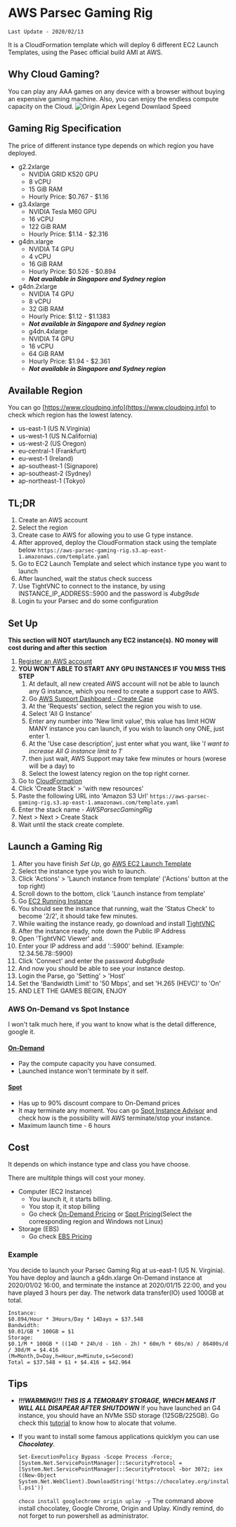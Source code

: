 # AWS Parsec Gaming Rig

`Last Update - 2020/02/13`

It is a CloudFormation template which will deploy 6 different EC2 Launch Templates, using the Pasec official build AMI at AWS.

## Why Cloud Gaming?
You can play any AAA games on any device with a browser without buying an expensive gaming machine. Also, you can enjoy the endless compute capacity on the Cloud.
![Origin Apex Legend Downlaod Speed](https://i.imgur.com/7RxosO3.png)

## Gaming Rig Specification
The price of different instance type depends on which region you have deployed.
 - g2.2xlarge
	 - NVIDIA GRID K520 GPU
	 - 8 vCPU
	 - 15 GiB RAM
	 - Hourly Price: $0.767 - $1.16
 - g3.4xlarge
	 - NVIDIA Tesla M60 GPU
	 - 16 vCPU
	 - 122 GiB RAM
	 - Hourly Price:  $1.14 - $2.316
 - g4dn.xlarge
	 - NVIDIA T4 GPU
	 - 4 vCPU
	 - 16 GiB RAM
	 - Hourly Price:  $0.526 - $0.894
	 - ***Not available in Singapore and Sydney region***
 - g4dn.2xlarge
	 - NVIDIA T4 GPU
	 - 8 vCPU
	 - 32 GiB RAM
	 - Hourly Price:  $1.12 - $1.1383
	 - ***Not available in Singapore and Sydney region***
	- g4dn.4xlarge
	 - NVIDIA T4 GPU
	 - 16 vCPU
	 - 64 GiB RAM
	 - Hourly Price:  $1.94 - $2.361
	 - ***Not available in Singapore and Sydney region***

## Available Region
You can go [https://www.cloudping.info](https://www.cloudping.info) to check which region has the lowest latency.
 - us-east-1 (US N.Virginia)
 - us-west-1 (US N.California)
 - us-west-2 (US Oregon)
 - eu-central-1 (Frankfurt)
 - eu-west-1 (Ireland)
 - ap-southeast-1 (Signapore)
 - ap-southeast-2 (Sydney)
 - ap-northeast-1 (Tokyo)

## TL;DR
1. Create an AWS account
2. Select the region
3. Create case to AWS for allowing you to use G type instance.
4. After approved, deploy the CloudFormation stack using the template below
	`https://aws-parsec-gaming-rig.s3.ap-east-1.amazonaws.com/template.yaml`
5. Go to EC2 Launch Template and select which instance type you want to launch
6. After launched, wait the status check success
7. Use TightVNC to connect to the instance, by using INSTANCE_IP_ADDRESS::5900 and the password is *4ubg9sde*
8. Login tu your Parsec and do some configuration

## Set Up
**This section will NOT start/launch any EC2 instance(s).**
**NO money will cost during and after this section**
1. [Register an AWS account](https://aws.amazon.com/premiumsupport/knowledge-center/create-and-activate-aws-account/)
2. **YOU WON'T ABLE TO START ANY GPU INSTANCES IF YOU MISS THIS STEP**
    1. At default, all new created AWS account will not be able to launch any G instance, which you need to create a support case to AWS.
    2. Go [AWS Support Dashboard - Create Case](https://console.aws.amazon.com/support/cases#/create?issueType=service-limit-increase&limitType=ec2-instances)
    3. At the 'Requests' section, select the region you wish to use.
    4. Select 'All G Instance'
    5. Enter any number into 'New limit value', this value has limit HOW MANY instance you can launch, if you wish to launch ony ONE, just enter 1.
    6. At the 'Use case description', just enter what you want, like '*I want to increase All G instance limit to 1*'
    7. then just wait, AWS Support may take few minutes or hours (worese will be a day) to 
    3. Select the lowest latency region on the top right corner.
4. Go to [CloudFormation](https://console.aws.amazon.com/cloudformation/)
5. Click 'Create Stack' > 'with new resources'
6. Paste the following URL into 'Amazon S3 Url'
  `https://aws-parsec-gaming-rig.s3.ap-east-1.amazonaws.com/template.yaml`
 7. Enter the stack name - *AWSParsecGamingRig*
 8. Next > Next > Create Stack
 9. Wait until the stack create complete.

## Launch a Gaming Rig
1. After you have finish *Set Up*, go [AWS EC2 Launch Template](https://console.aws.amazon.com/ec2/v2/home#LaunchTemplates:)
2. Select the instance type you wish to launch.
3. Click 'Actions' > 'Launch instance from template' ('Actions' button at the top right)
4. Scroll down to the bottom, click 'Launch instance from template'
5. Go [EC2 Running Instance](https://console.aws.amazon.com/ec2/v2/home#Instances:sort=instanceState)
6. You should see the instance that running, wait the 'Status Check' to become '2/2', it should take few minutes.
7. While waiting the instance ready, go download and install [TightVNC](https://www.tightvnc.com/download.php)
8. After the instance ready, note down the Public IP Address
9. Open 'TightVNC Viewer' and.
10. Enter your IP address and add '::5900' behind. (Example: 12.34.56.78::5900)
11. Click 'Connect' and enter the password *4ubg9sde*
12. And now you should be able to see your instance destop.
13. Login the Parse, go 'Setting' > 'Host'
14. Set the 'Bandwidth Limit' to '50 Mbps', and set 'H.265 (HEVC)' to 'On'
15. AND LET THE GAMES BEGIN, ENJOY

### AWS On-Demand vs Spot Instance
I won't talk much here, if you want to know what is the detail difference, google it.

#### [On-Demand](https://aws.amazon.com/ec2/pricing/on-demand/)
-	Pay the compute capacity you have consumed.
-	Launched instance won't terminate by it self.

#### [Spot](https://aws.amazon.com/ec2/spot/)
-	Has up to 90% discount compare to On-Demand prices
-	It may terminate any moment. You can go [Spot Instance Advisor](https://aws.amazon.com/ec2/spot/instance-advisor/) and check how is the possibility will AWS terminate/stop your instance.
-	Maximum launch time - 6 hours

## Cost
It depends on which instance type and class you have choose.

There are multitple things will cost your money.
- Computer (EC2 Instance)
	- You launch it, it starts billing.
	- You stop it, it stop billing
	- Go check [On-Demand Pricing](https://aws.amazon.com/ec2/pricing/on-demand/) or [Spot Pricing](https://aws.amazon.com/ec2/spot/pricing/)(Select the corresponding region and Windows not Linux)
- Storage (EBS)
	- Go check [EBS Pricing](https://aws.amazon.com/tw/ebs/pricing/)

### Example
You decide to launch your Parsec Gaming Rig at us-east-1 (US N. Virginia).
You have deploy and launch a g4dn.xlarge On-Demand instance at 2020/01/02 16:00, and terminate the instance at 2020/01/15 22:00, and you have played 3 hours per day.
The network data transfer(IO) used 100GB at total.

    Instance:
    $0.894/Hour * 3Hours/Day * 14Days = $37.548
    Bandwidth:
    $0.01/GB * 100GB = $1
    Storage:
    $0.1/M * 100GB * ((14D * 24h/d - 16h - 2h) * 60m/h * 60s/m) / 86400s/d / 30d/M = $4.416
    (M=Month,D=Day,h=Hour,m=Minute,s=Second)
    Total = $37.548 + $1 + $4.416 = $42.964
    
## Tips
- ***!!!WARMING!!! THIS IS A TEMORARY STORAGE, WHICH MEANS IT WILL ALL DISAPEAR AFTER SHUTDOWN*** If you have launched an G4 instance, you should have an NVMe SSD storage (125GB/225GB). Go check this [tutorial](https://www.diskpart.com/windows-10/windows-10-disk-management-0528.html) to know how to alocate that volume.
- If you want to install some famous applications quicklym you can use ***Chocolatey***.
	
	`Set-ExecutionPolicy Bypass -Scope Process -Force; [System.Net.ServicePointManager]::SecurityProtocol = [System.Net.ServicePointManager]::SecurityProtocol -bor 3072; iex ((New-Object System.Net.WebClient).DownloadString('https://chocolatey.org/install.ps1'))`
	
	`choco install googlechrome origin uplay -y`
	The command above install chocolatey, Google Chrome, Origin and Uplay.
	Kindly remind, do not forget to run powershell as administrator.